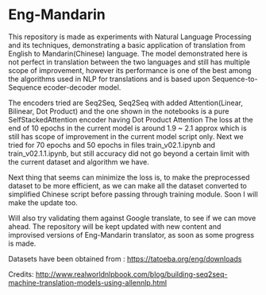 # Eng-Mandarin

This repository is made as experiments with
Natural Language Processing and its techniques, demonstrating a basic application of translation from English to Mandarin(Chinese) language. 
The model demonstrated here is not perfect in translation between the two languages and still has multiple scope of improvement, however its performance is one of the best among the algorithms used in NLP for translations and is based upon Sequence-to-Sequence ecoder-decoder model.

The encoders tried are Seq2Seq, Seq2Seq with added Attention(Linear, Bilinear, Dot Product) and the one shown in the notebooks is a pure SelfStackedAttention encoder having Dot Product Attention
The loss at the end of 10 epochs in the current model is around 1.9 ~ 2.1 approx which is still has scope of improvement in the current model script only. Next we tried for 70 epochs and 50 epochs in files train_v02.1.ipynb and train_v02.1.1.ipynb, but still accuracy did not go beyond a certain limit with the current dataset and algorithm we have. 

Next thing that seems can minimize the loss is, to make the preprocessed dataset to be more efficient, as we can make all the dataset converted to simplified Chinese script before passing through training module. Soon I will make the update too. 

Will also try validating them against Google translate, to see if we can move ahead. 
The repository will be kept updated with new content and improvised versions of Eng-Mandarin translator, as soon as some progress is made.

Datasets have been obtained from : https://tatoeba.org/eng/downloads

Credits: http://www.realworldnlpbook.com/blog/building-seq2seq-machine-translation-models-using-allennlp.html
